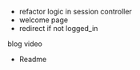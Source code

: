 - refactor logic in session controller
- welcome page
- redirect if not logged_in

blog
video

- Readme

